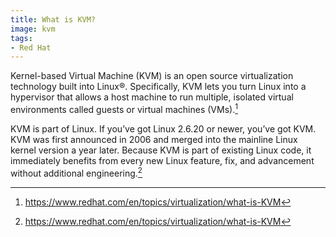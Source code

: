 ```yaml
---
title: What is KVM?
image: kvm
tags:
- Red Hat
---
```

Kernel-based Virtual Machine (KVM) is an open source virtualization technology built into Linux®. Specifically, KVM lets you turn Linux into a hypervisor that allows a host machine to run multiple, isolated virtual environments called guests or virtual machines (VMs).[^1]

KVM is part of Linux. If you’ve got Linux 2.6.20 or newer, you’ve got KVM. KVM was first announced in 2006 and merged into the mainline Linux kernel version a year later. Because KVM is part of existing Linux code, it immediately benefits from every new Linux feature, fix, and advancement without additional engineering.[^1]

[^1]: https://www.redhat.com/en/topics/virtualization/what-is-KVM
